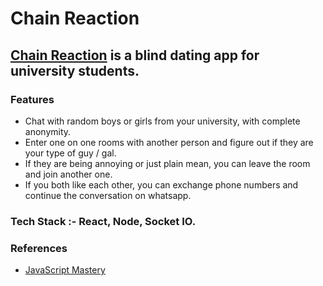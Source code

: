 # Chain Reaction

## [Chain Reaction](https://chain-reaction-khaki.vercel.app/) is a blind dating app for university students.

### Features
- Chat with random boys or girls from your university, with complete anonymity.
- Enter one on one rooms with another person and figure out if they are your type of guy / gal.
- If they are being annoying or just plain mean, you can leave the room and join another one.
- If you both like each other, you can exchange phone numbers and continue the conversation on whatsapp.

### Tech Stack :- React, Node, Socket IO.

### References
- [JavaScript Mastery](https://www.youtube.com/watch?v=ZwFA3YMfkoc)
